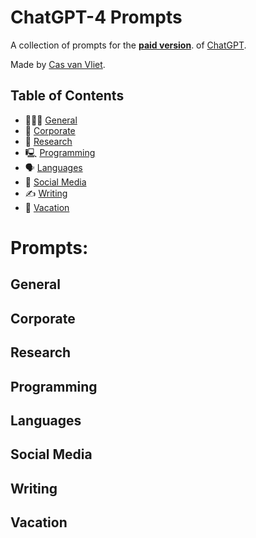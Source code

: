 # ChatGPT-4 Prompts

A collection of prompts for the [**paid version**](http://openai.com/product/gpt-4). of [ChatGPT](http://openai.com/product/gpt-4).

Made by [Cas van Vliet](https://casvanvliet.substack.com).

## Table of Contents

- 👩🏻‍💻 [General](#General)
- 👔 [Corporate](#Corporate)
- 🔎 [Research](Research)
- 🖳 [Programming](Programming)
- 🗣️ [Languages](Languages)
- 📱 [Social Media](Media)
- ✍️ [Writing](Writing)
- 👙 [Vacation](Vacation)

# Prompts:
## General
## Corporate
## Research
## Programming
## Languages
## Social Media
## Writing
## Vacation
